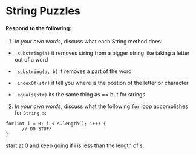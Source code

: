 # String Puzzles
#### Respond to the following:

1. *In your own words*, discuss what each String method does:
  * `.substring(a)`
    it removes string from a bigger string like taking a letter out of a word

  * `.substring(a, b)`
    it removes a part of the word

  * `.indexOf(str)`
it tell you where is the postion of the letter or character
  * `.equals(str)`
its the same thing as == but for strings 

2. *In your own words*, discuss what the following `for` loop accomplishes for `String s`:
```
for(int i = 0; i < s.length(); i++) {
      // DO STUFF
}
```
start at 0 and keep going if i is less than the length of s.
